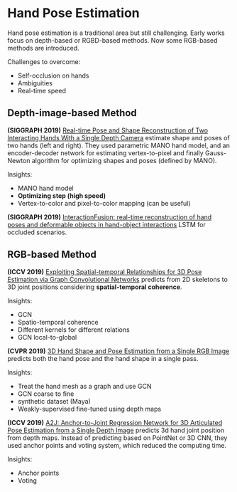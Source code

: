 # Hand Pose Estimation
Hand pose estimation is a traditional area but still challenging.  Early works focus on depth-based or RGBD-based methods. Now some RGB-based methods are introduced.

Challenges to overcome:
+ Self-occlusion on hands 
+ Ambiguities
+ Real-time speed

## Depth-image-based Method
**(SIGGRAPH 2019)** [Real-time Pose and Shape Reconstruction of Two Interacting Hands With a Single Depth Camera][1] estimate shape and poses of two hands (left and right). They used parametric MANO hand model, and an encoder-decoder network for estimating vertex-to-pixel and finally Gauss-Newton algorithm for optimizing shapes and poses (defined by MANO).

Insights:
+ MANO hand model
+ **Optimizing step (high speed)**
+ Vertex-to-color and pixel-to-color mapping (can be useful)  

**(SIGGRAPH 2019)** [InteractionFusion: real-time reconstruction of hand poses and deformable objects in hand-object interactions][2] LSTM for occluded scenarios.

## RGB-based Method
**(ICCV 2019)** [Exploiting Spatial-temporal Relationships for 3D Pose Estimation via Graph Convolutional Networks][3] predicts from 2D skeletons to 3D joint positions considering **spatial-temporal coherence**.

Insights:
+ GCN
+ Spatio-temporal coherence
+ Different kernels for different relations
+ GCN local-to-global

 **(CVPR 2019)** [3D Hand Shape and Pose Estimation from a Single RGB Image][4] predicts both the hand pose and the hand shape in a single pass.

Insights:
+ Treat the hand mesh as a graph and use GCN
+ GCN coarse to fine
+ synthetic dataset (Maya)
+ Weakly-supervised fine-tuned using depth maps

**(ICCV 2019)**  [A2J: Anchor-to-Joint Regression Network for 3D Articulated Pose Estimation from a Single Depth Image][5] predicts 3d hand joint position from depth maps. Instead of predicting based on PointNet or 3D CNN, they used anchor points and voting system, which reduced the computing time.

Insights:
+ Anchor points
+ Voting

[1]:	https://handtracker.mpi-inf.mpg.de/projects/TwoHands/
[2]:	http://cgcad.thss.tsinghua.edu.cn/xufeng/zhang2019interaction_online.pdf
[3]:	https://cse.buffalo.edu/~jsyuan/papers/2019/Exploiting_Spatial-temporal_Relationships_for_3D_Pose_Estimation_via_Graph_Convolutional_Networks.pdf
[4]:	https://arxiv.org/abs/1903.00812
[5]:	https://arxiv.org/abs/1908.09999